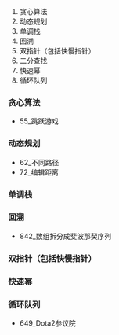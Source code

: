 1. 贪心算法
2. 动态规划
3. 单调栈
4. 回溯  
5. 双指针（包括快慢指针）
6. 二分查找
7. 快速幂
8. 循环队列

### 贪心算法
+ 55_跳跃游戏
### 动态规划
+ 62_不同路径
+ 72_编辑距离
### 单调栈

### 回溯
+ 842_数组拆分成斐波那契序列
### 双指针（包括快慢指针）

### 快速幂

### 循环队列
+ 649_Dota2参议院